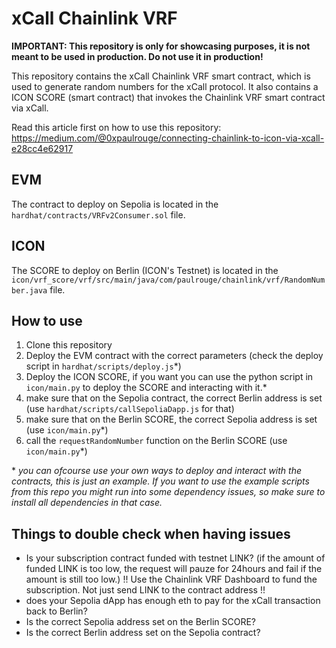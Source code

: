 # xCall Chainlink VRF

__IMPORTANT: This repository is only for showcasing purposes, it is not meant to be used in production. Do not use it in production!__

This repository contains the xCall Chainlink VRF smart contract, which is used to generate random numbers for the xCall protocol. It also contains a ICON SCORE (smart contract) that invokes the Chainlink VRF smart contract via xCall.

Read this article first on how to use this repository: https://medium.com/@0xpaulrouge/connecting-chainlink-to-icon-via-xcall-e28cc4e62917

## EVM
The contract to deploy on Sepolia is located in the `hardhat/contracts/VRFv2Consumer.sol` file.

## ICON
The SCORE to deploy on Berlin (ICON's Testnet) is located in the `icon/vrf_score/vrf/src/main/java/com/paulrouge/chainlink/vrf/RandomNumber.java` file.

## How to use
1. Clone this repository
2. Deploy the EVM contract with the correct parameters (check the deploy script in `hardhat/scripts/deploy.js`*)
3. Deploy the ICON SCORE, if you want you can use the python script in `icon/main.py` to deploy the SCORE and interacting with it.*
4. make sure that on the Sepolia contract, the correct Berlin address is set (use `hardhat/scripts/callSepoliaDapp.js` for that)
5. make sure that on the Berlin SCORE, the correct Sepolia address is set (use `icon/main.py`*)
6. call the `requestRandomNumber` function on the Berlin SCORE (use `icon/main.py`*)

\* _you can ofcourse use your own ways to deploy and interact with the contracts, this is just an example. If you want to use the example scripts from this repo you might run into some dependency issues, so make sure to install all dependencies in that case._

## Things to double check when having issues
- Is your subscription contract funded with testnet LINK? (if the amount of funded LINK is too low, the request will pauze for 24hours and fail if the amount is still too low.) !! Use the Chainlink VRF Dashboard to fund the subscription. Not just send LINK to the contract address !!
- does your Sepolia dApp has enough eth to pay for the xCall transaction back to Berlin?
- Is the correct Sepolia address set on the Berlin SCORE?
- Is the correct Berlin address set on the Sepolia contract?